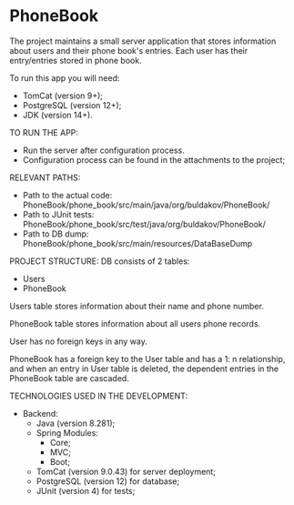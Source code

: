 # PhoneBook
The project maintains a small server application that stores information about users and their phone book's entries. Each user has their entry/entries stored in phone book. 

To run this app you will need:
- TomCat (version 9+);
- PostgreSQL (version 12+);
- JDK (version 14+).

TO RUN THE APP:
- Run the server after configuration process. 
- Configuration process can be found in the attachments to the project;



RELEVANT PATHS:
- Path to the actual code: PhoneBook/phone_book/src/main/java/org/buldakov/PhoneBook/
- Path to JUnit tests: PhoneBook/phone_book/src/test/java/org/buldakov/PhoneBook/
- Path to DB dump: PhoneBook/phone_book/src/main/resources/DataBaseDump


PROJECT STRUCTURE:
DB consists of 2 tables:
- Users
- PhoneBook

Users table stores information about their name and phone number. 

PhoneBook table stores information about all users phone records.

User has no foreign keys in any way.

PhoneBook has a foreign key to the User table and has a 1: n relationship, and when an entry in User table is deleted, the dependent entries in the PhoneBook table are cascaded.


TECHNOLOGIES USED IN THE DEVELOPMENT: 
- Backend: 
  - Java (version 8.281);
  - Spring Modules:
    - Core;
    - MVC;
    - Boot;
  - TomCat (version 9.0.43) for server deployment;
  - PostgreSQL (version 12) for database;
  - JUnit (version 4) for tests;
